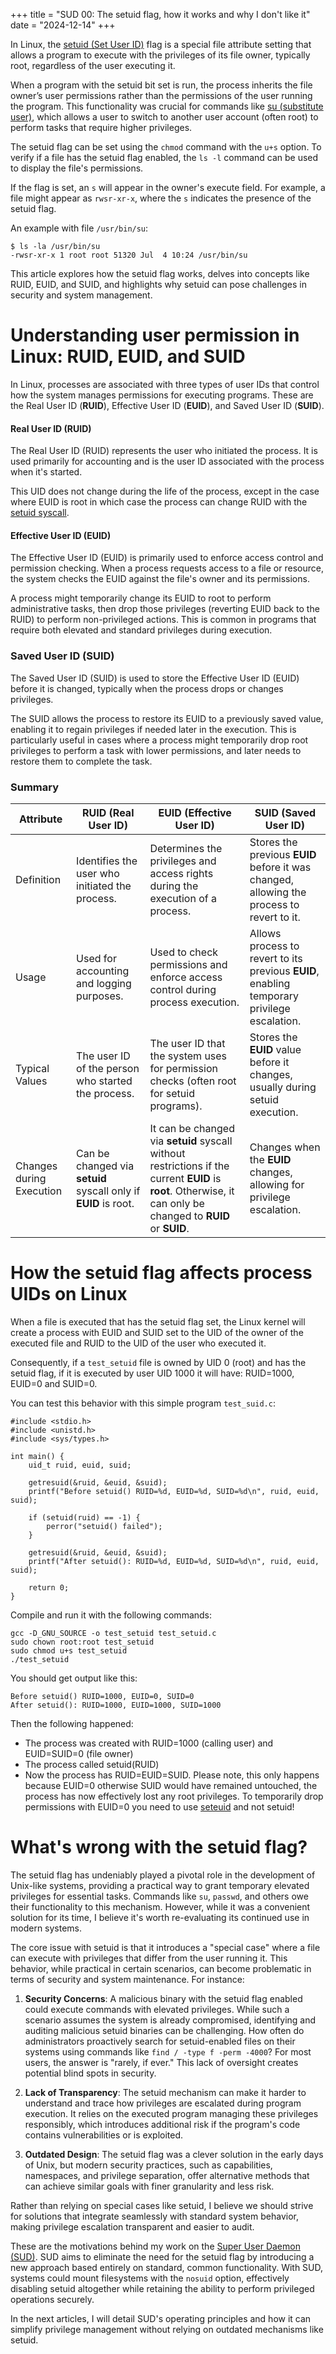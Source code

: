 +++
title = "SUD 00: The setuid flag, how it works and why I don't like it"
date = "2024-12-14"
+++

In Linux, the [setuid (Set User ID)](https://en.wikipedia.org/wiki/Setuid) flag is a special file attribute setting 
that allows a program to execute with the privileges of its file owner, typically root, regardless of the user 
executing it.

When a program with the setuid bit set is run, the process inherits the file owner’s user permissions rather than 
the permissions of the user running the program. This functionality was crucial for commands like 
[su (substitute user)](https://linux.die.net/man/1/su), which allows a user to switch to another user account 
(often root) to perform tasks that require higher privileges.

The setuid flag can be set using the `chmod` command with the `u+s` option. To verify if a file has the setuid flag 
enabled, the `ls -l` command can be used to display the file's permissions. 

If the flag is set, an `s` will appear in the owner's execute field. For example, a file might appear as `rwsr-xr-x`, 
where the `s` indicates the presence of the setuid flag.

An example with file `/usr/bin/su`:
```
$ ls -la /usr/bin/su
-rwsr-xr-x 1 root root 51320 Jul  4 10:24 /usr/bin/su
```

This article explores how the setuid flag works, delves into concepts like RUID, EUID, and SUID, and highlights why 
setuid can pose challenges in security and system management.

# Understanding user permission in Linux: RUID, EUID, and SUID
In Linux, processes are associated with three types of user IDs that control how the system manages permissions for
executing programs. These are the Real User ID (**RUID**), Effective User ID (**EUID**), and Saved User ID (**SUID**).

#### Real User ID (RUID)
The Real User ID (RUID) represents the user who initiated the process. It is used primarily for accounting and is the 
user ID associated with the process when it's started. 

This UID does not change during the life of the process, except in the case where EUID is root in which case the process
can change RUID with the [setuid syscall](https://linux.die.net/man/2/setuid).

#### Effective User ID (EUID)
The Effective User ID (EUID) is primarily used to enforce access control and permission checking. When a process
requests access to a file or resource, the system checks the EUID against the file's owner and its permissions.

A process might temporarily change its EUID to root to perform administrative tasks, then drop those privileges 
(reverting EUID back to the RUID) to perform non-privileged actions. This is common in programs that require both 
elevated and standard privileges during execution.

### Saved User ID (SUID)
The Saved User ID (SUID) is used to store the Effective User ID (EUID) before it is changed, typically when the process 
drops or changes privileges. 

The SUID allows the process to restore its EUID to a previously saved value, enabling it to regain privileges 
if needed later in the execution. This is particularly useful in cases where a process might temporarily drop root 
privileges to perform a task with lower permissions, and later needs to restore them to complete the task.

### Summary
<div class="scrollable-table">
  <table class="custom-table">
    <thead>
      <tr>
        <th>Attribute</th>
        <th>RUID (Real User ID)</th>
        <th>EUID (Effective User ID)</th>
        <th>SUID (Saved User ID)</th>
      </tr>
    </thead>
    <tbody>
      <tr>
        <td>Definition</td>
        <td>Identifies the user who initiated the process.</td>
        <td>Determines the privileges and access rights during the execution of a process.</td>
        <td>Stores the previous <strong>EUID</strong> before it was changed, allowing the process to revert to it.</td>
      </tr>
      <tr>
        <td>Usage</td>
        <td>Used for accounting and logging purposes.</td>
        <td>Used to check permissions and enforce access control during process execution.</td>
        <td>Allows process to revert to its previous <strong>EUID</strong>, enabling temporary privilege 
          escalation.</td>
      </tr>
      <tr>
        <td>Typical Values</td>
        <td>The user ID of the person who started the process.</td>
        <td>The user ID that the system uses for permission checks (often root for setuid programs).</td>
        <td>Stores the <strong>EUID</strong> value before it changes, usually during setuid execution.</td>
      </tr>
      <tr>
        <td>Changes during Execution</td>
        <td>Can be changed via <strong>setuid</strong> syscall only if <strong>EUID</strong> is root.</td>
        <td>It can be changed via <strong>setuid</strong> syscall without restrictions if the current 
          <strong>EUID</strong> is <strong>root</strong>. Otherwise, it can only be changed to <strong>RUID</strong> 
          or <strong>SUID</strong>.</td>
        <td>Changes when the <strong>EUID</strong> changes, allowing for privilege escalation.</td>
      </tr>
    </tbody>
  </table>
</div>


# How the setuid flag affects process UIDs on Linux
When a file is executed that has the setuid flag set, the Linux kernel will create a process with EUID and SUID set 
to the UID of the owner of the executed file and RUID to the UID of the user who executed it.

Consequently, if a `test_setuid` file is owned by UID 0 (root) and has the setuid flag, if it is executed by user
UID 1000 it will have: RUID=1000, EUID=0 and SUID=0.

You can test this behavior with this simple program `test_suid.c`:
```
#include <stdio.h>
#include <unistd.h>
#include <sys/types.h>

int main() {
    uid_t ruid, euid, suid;

    getresuid(&ruid, &euid, &suid);
    printf("Before setuid() RUID=%d, EUID=%d, SUID=%d\n", ruid, euid, suid);

    if (setuid(ruid) == -1) {
        perror("setuid() failed");
    }

    getresuid(&ruid, &euid, &suid);
    printf("After setuid(): RUID=%d, EUID=%d, SUID=%d\n", ruid, euid, suid);

    return 0;
}
```

Compile and run it with the following commands:
```
gcc -D_GNU_SOURCE -o test_setuid test_setuid.c
sudo chown root:root test_setuid
sudo chmod u+s test_setuid
./test_setuid
```

You should get output like this:
```
Before setuid() RUID=1000, EUID=0, SUID=0
After setuid(): RUID=1000, EUID=1000, SUID=1000
```

Then the following happened:
- The process was created with RUID=1000 (calling user) and EUID=SUID=0 (file owner)
- The process called setuid(RUID)
- Now the process has RUID=EUID=SUID. Please note, this only happens because EUID=0 otherwise SUID would have remained 
untouched, the process has now effectively lost any root privileges. To temporarily drop permissions with EUID=0 
you need to use [seteuid](https://linux.die.net/man/2/seteuid) and not setuid!

# What's wrong with the setuid flag?
The setuid flag has undeniably played a pivotal role in the development of Unix-like systems, providing a practical 
way to grant temporary elevated privileges for essential tasks. Commands like `su`, `passwd`, and others owe their 
functionality to this mechanism. However, while it was a convenient solution for its time, I believe it's worth 
re-evaluating its continued use in modern systems.

The core issue with setuid is that it introduces a "special case" where a file can execute with privileges that differ 
from the user running it. This behavior, while practical in certain scenarios, can become problematic in terms of 
security and system maintenance. For instance:

1. **Security Concerns**: A malicious binary with the setuid flag enabled could execute commands with elevated 
privileges. While such a scenario assumes the system is already compromised, identifying and auditing malicious 
setuid binaries can be challenging. How often do administrators proactively search for setuid-enabled files on their 
systems using commands like `find / -type f -perm -4000`? For most users, the answer is "rarely, if ever." 
This lack of oversight creates potential blind spots in security.

2. **Lack of Transparency**: The setuid mechanism can make it harder to understand and trace how privileges are 
escalated during program execution. It relies on the executed program managing these privileges responsibly, which 
introduces additional risk if the program's code contains vulnerabilities or is exploited.

3. **Outdated Design**: The setuid flag was a clever solution in the early days of Unix, but modern security practices, 
such as capabilities, namespaces, and privilege separation, offer alternative methods that can achieve similar goals 
with finer granularity and less risk.

Rather than relying on special cases like setuid, I believe we should strive for solutions that integrate seamlessly 
with standard system behavior, making privilege escalation transparent and easier to audit.

These are the motivations behind my work on the [Super User Daemon (SUD)](https://github.com/ErnyTech/sud). SUD aims 
to eliminate the need for the setuid flag by introducing a new approach based entirely on standard, common 
functionality. With SUD, systems could mount filesystems with the `nosuid` option, effectively disabling setuid 
altogether while retaining the ability to perform privileged operations securely.

In the next articles, I will detail SUD's operating principles and how it can simplify privilege management without 
relying on outdated mechanisms like setuid.
